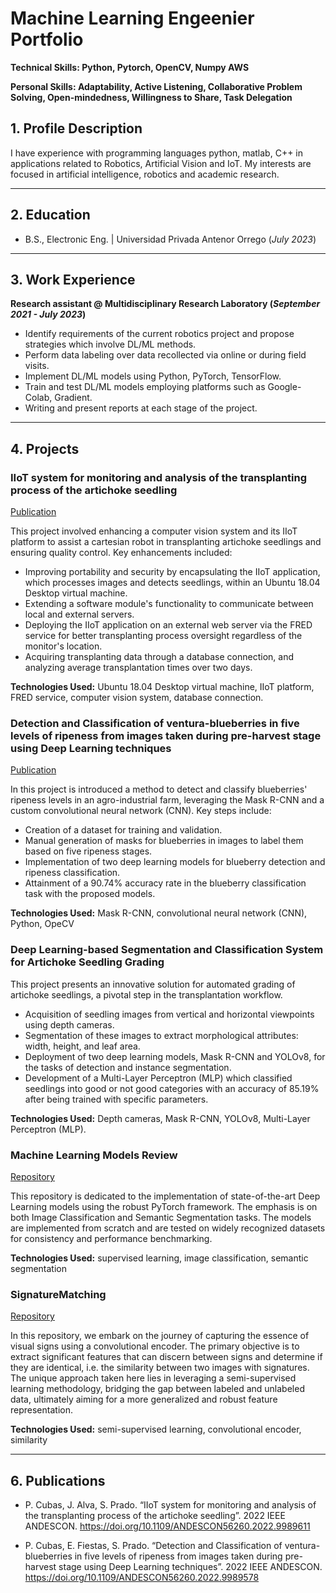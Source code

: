 # Machine Learning Engeenier Portfolio

**Technical Skills: Python, Pytorch, OpenCV, Numpy AWS**

**Personal Skills: Adaptability, Active Listening, Collaborative Problem Solving, Open-mindedness, Willingness to Share, Task Delegation**

## 1. Profile Description
I have experience with programming languages python, matlab, C++ in applications related to Robotics, Artificial Vision and IoT. My interests are focused in artificial intelligence, robotics and academic research.

---
## 2. Education
- B.S., Electronic Eng. | Universidad Privada Antenor Orrego (_July 2023_)

---
## 3. Work Experience
**Research assistant @ Multidisciplinary Research Laboratory (_September 2021 - July 2023_)**
- Identify requirements of the current robotics project and propose strategies which involve DL/ML methods.
- Perform data labeling over data recollected via online or during field visits.
- Implement DL/ML models using Python, PyTorch, TensorFlow.
- Train and test DL/ML models employing platforms such as Google-Colab, Gradient.
- Writing and present reports at each stage of the project.

----
## 4. Projects

<!-- #### Development and implementation of a robotic system to carry out an efficient and continuous quality control on seedlings grown in Industrial Nurseries in La Libertad - Peru (_Match 2019 - June 2021_) -->

### IIoT system for monitoring and analysis of the transplanting process of the artichoke seedling

[Publication](https://doi.org/10.1109/ANDESCON56260.2022.9989611)

This project involved enhancing a computer vision system and its IIoT platform to assist a cartesian robot in transplanting artichoke seedlings and ensuring quality control. Key enhancements included:

- Improving portability and security by encapsulating the IIoT application, which processes images and detects seedlings, within an Ubuntu 18.04 Desktop virtual machine.
- Extending a software module's functionality to communicate between local and external servers.
- Deploying the IIoT application on an external web server via the FRED service for better transplanting process oversight regardless of the monitor's location.
- Acquiring transplanting data through a database connection, and analyzing average transplantation times over two days.

**Technologies Used:** Ubuntu 18.04 Desktop virtual machine, IIoT platform, FRED service, computer vision system, database connection.



<!-- #### Robotic system for efficient and continuous quality control of the growth of industrial nursery seedlings in the La Libertad region of Peru (_March 2021 - August 2023_) -->
### Detection and Classification of ventura-blueberries in five levels of ripeness from images taken during pre-harvest stage using Deep Learning techniques

[Publication](https://doi.org/10.1109/ANDESCON56260.2022.9989578)

In this project is introduced a method to detect and classify blueberries' ripeness levels in an agro-industrial farm, leveraging the Mask R-CNN and a custom convolutional neural network (CNN). Key steps include:

- Creation of a dataset for training and validation.
- Manual generation of masks for blueberries in images to label them based on five ripeness stages.
- Implementation of two deep learning models for blueberry detection and ripeness classification.
- Attainment of a 90.74% accuracy rate in the blueberry classification task with the proposed models.

**Technologies Used:** Mask R-CNN, convolutional neural network (CNN), Python, OpeCV

<!-- #### Development and implementation of a Multifunctional Automated Machine for the Sowing of Seeds of Different Sizes in multi-cell trays and Pealing of Seedlings according to the quality of Growth in Nurseries of the La Libertad Region-Peru (_March 2023 - December 2023_) -->

### Deep Learning-based Segmentation and Classification System for Artichoke Seedling Grading

This project presents an innovative solution for automated grading of artichoke seedlings, a pivotal step in the transplantation workflow.

- Acquisition of seedling images from vertical and horizontal viewpoints using depth cameras.
- Segmentation of these images to extract morphological attributes: width, height, and leaf area.
- Deployment of two deep learning models, Mask R-CNN and YOLOv8, for the tasks of detection and instance segmentation.
- Development of a Multi-Layer Perceptron (MLP) which classified seedlings into good or not good categories with an accuracy of 85.19% after being trained with specific parameters.

**Technologies Used:** Depth cameras, Mask R-CNN, YOLOv8, Multi-Layer Perceptron (MLP).


### Machine Learning Models Review 
[Repository](https://github.com/pQbas/Machine-Learning-Models-Review.git)

This repository is dedicated to the implementation of state-of-the-art Deep Learning models using the robust PyTorch framework. The emphasis is on both Image Classification and Semantic Segmentation tasks. The models are implemented from scratch and are tested on widely recognized datasets for consistency and performance benchmarking.

**Technologies Used:** supervised learning, image classification, semantic segmentation


### SignatureMatching 
[Repository](https://github.com/pQbas/SignatureMatcher.git)

In this repository, we embark on the journey of capturing the essence of visual signs using a convolutional encoder. The primary objective is to extract significant features that can discern between signs and determine if they are identical, i.e. the similarity between two images with signatures. The unique approach taken here lies in leveraging a semi-supervised learning methodology, bridging the gap between labeled and unlabeled data, ultimately aiming for a more generalized and robust feature representation.

**Technologies Used:** semi-supervised learning, convolutional encoder, similarity

---

## 6. Publications

- P. Cubas, J. Alva, S. Prado. “IIoT system for monitoring and analysis of the transplanting process of the artichoke seedling”. 2022 IEEE ANDESCON. https://doi.org/10.1109/ANDESCON56260.2022.9989611

- P. Cubas, E. Fiestas, S. Prado. “Detection and Classification of ventura-blueberries in five levels of ripeness from images taken during pre-harvest stage using Deep Learning techniques”. 2022 IEEE ANDESCON. https://doi.org/10.1109/ANDESCON56260.2022.9989578